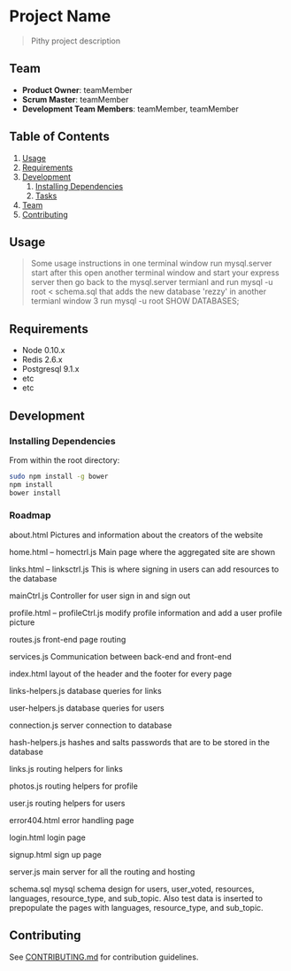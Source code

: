 # Project Name

> Pithy project description

## Team

  - __Product Owner__: teamMember
  - __Scrum Master__: teamMember
  - __Development Team Members__: teamMember, teamMember

## Table of Contents

1. [Usage](#Usage)
1. [Requirements](#requirements)
1. [Development](#development)
    1. [Installing Dependencies](#installing-dependencies)
    1. [Tasks](#tasks)
1. [Team](#team)
1. [Contributing](#contributing)

## Usage

> Some usage instructions
in one terminal window run
mysql.server start
after this open another terminal window
and start your express server
then go back to the mysql.server termianl and run
mysql -u root < schema.sql
that adds the new database 'rezzy'
in another termianl window 3 run
mysql -u root
SHOW DATABASES;


## Requirements

- Node 0.10.x
- Redis 2.6.x
- Postgresql 9.1.x
- etc
- etc

## Development

### Installing Dependencies

From within the root directory:

```sh
sudo npm install -g bower
npm install
bower install
```

### Roadmap

about.html
Pictures and information about the creators of the website

home.html – homectrl.js
Main page where the aggregated site are shown

links.html – linksctrl.js
This is where signing in users can add resources to the database

mainCtrl.js
Controller for user sign in and sign out

profile.html – profileCtrl.js
modify profile information and add a user profile picture

routes.js
front-end page routing

services.js
Communication between back-end and front-end

index.html
layout of the header and the footer for every page

links-helpers.js
database queries for links

user-helpers.js
database queries for users

connection.js
server connection to database

hash-helpers.js
hashes and salts passwords that are to be stored in the database

links.js
routing helpers for links

photos.js
routing helpers for profile

user.js
routing helpers for users


error404.html
error handling page

login.html
login page

signup.html
sign up page

server.js
main server for all the routing and hosting

schema.sql
mysql schema design for users, user_voted, resources, languages, resource_type, and sub_topic.
Also test data is inserted to prepopulate the pages with languages, resource_type, and sub_topic.


## Contributing

See [CONTRIBUTING.md](CONTRIBUTING.md) for contribution guidelines.
